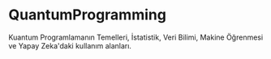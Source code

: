 # QuantumProgramming
Kuantum Programlamanın Temelleri, İstatistik, Veri Bilimi, Makine Öğrenmesi ve Yapay Zeka'daki kullanım alanları.
